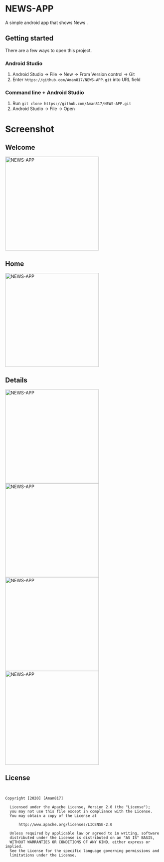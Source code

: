 # NEWS-APP

A simple android app that shows News .

## Getting started
 
 There are a few ways to open this project.

 ### Android Studio
 
 1. Android Studio -> File -> New -> From Version control -> Git
 2. Enter `https://github.com/Aman817/NEWS-APP.git` into URL field
 
 ### Command line + Android Studio
 
 1. Run `git clone https://github.com/Aman817/NEWS-APP.git`
 2. Android Studio -> File -> Open
 
 # Screenshot
 
 ## Welcome

<img src="https://github.com/Aman817/NEWS-APP/blob/master/src/Screenshot_20200531-132235_News%20App.jpg" alt="NEWS-APP" width="300"/>

## Home

<img src="https://raw.githubusercontent.com/Aman817/NEWS-APP/master/src/Screenshot_20200531-132024_News%20App.jpg" alt="NEWS-APP" width="300"/>

## Details
<img src="https://github.com/Aman817/NEWS-APP/blob/master/src/Screenshot_20200531-132033_News%20App.jpg" alt="NEWS-APP" width="300"/>              <img src="https://github.com/Aman817/NEWS-APP/blob/master/src/Screenshot_20200531-132057_News%20App.jpg" alt="NEWS-APP" width="300"/>                <img src="https://github.com/Aman817/NEWS-APP/blob/master/src/Screenshot_20200531-132049_Android%20System.jpg" alt="NEWS-APP" width="300"/>               <img src="https://github.com/Aman817/NEWS-APP/blob/master/src/Screenshot_20200531-132104_News%20App.jpg" alt="NEWS-APP" width="300"/>
 ## License
 ```
 
 
 Copyright [2020] [Aman817]

   Licensed under the Apache License, Version 2.0 (the "License");
   you may not use this file except in compliance with the License.
   You may obtain a copy of the License at

       http://www.apache.org/licenses/LICENSE-2.0

   Unless required by applicable law or agreed to in writing, software
   distributed under the License is distributed on an "AS IS" BASIS,
   WITHOUT WARRANTIES OR CONDITIONS OF ANY KIND, either express or implied.
   See the License for the specific language governing permissions and
   limitations under the License.
   
   ```
   
  
